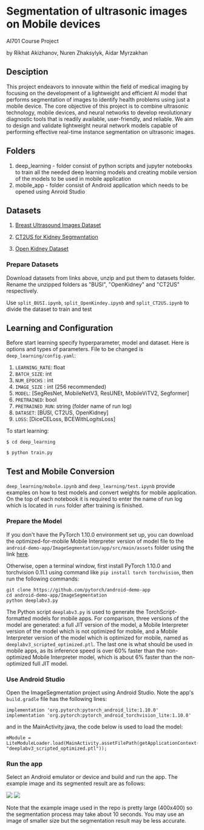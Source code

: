 # Segmentation of ultrasonic images on Mobile devices

AI701 Course Project

by Rikhat Akizhanov, Nuren Zhaksylyk, Aidar Myrzakhan

## Desciption

This project endeavors to innovate within the field of medical imaging by focusing on the development of a lightweight and efficient AI model that performs segmentation of images to identify health problems using just a mobile device. The core objective of this project is to combine ultrasonic technology, mobile devices, and neural networks to develop revolutionary diagnostic tools that is readily available, user-friendly, and reliable. We aim to design and validate lightweight neural network models capable of performing effective real-time instance segmentation on ultrasonic images.

## Folders

1. deep_learning - folder consist of python scripts and jupyter notebooks to train all the needed deep learning models and creating mobile version of the models to be used in mobile application
2. mobile_app - folder consist of Android application which needs to be opened using Anroid Studio


## Datasets

1. [Breast Ultrasound Images Dataset](https://www.kaggle.com/datasets/aryashah2k/breast-ultrasound-images-dataset/)

2. [CT2US for Kidney Segmwntation](https://www.kaggle.com/datasets/siatsyx/ct2usforkidneyseg)

3. [Open Kidney Dataset](http://rsingla.ca/kidneyUS/)

### Prepare Datasets

Download datasets from links above, unzip and put them to datasets folder. Rename the unzipped folders as "BUSI", "OpenKidney" and "CT2US" respectively. 

Use `split_BUSI.ipynb`, `split_OpenKindey.ipynb` and `split_CT2US.ipynb` to divide the dataset to train and test 

## Learning and Configuration

Before start learning specify hyperparameter, model and dataset. Here is options and types of parameters. File to be changed is `deep_learning/config.yaml`:

1. `LEARNING_RATE`: float
2. `BATCH_SIZE`: int
3. `NUM_EPOCHS` : int
4. `IMAGE_SIZE` : int (256 recommended)
5. `MODEL`: [SegResNet, MobileNetV3, ResUNEt, MobileViTV2, Segformer]
6. `PRETRAINED`: bool
7. `PRETRAINED_RUN`: string (folder name of run log)
8. `DATASET`: [BUSI, CT2US, OpenKidney]
9. `LOSS`: [DiceCELoss, BCEWithLogitsLoss]

To start learning:

`$ cd deep_learning`

`$ python train.py`


## Test and Mobile Conversion

`deep_learning/mobole.ipynb` and `deep_learning/test.ipynb` provide examples on how to test models and convert weights for mobile application. On the top of each notebook it is required to enter the name of run log which is located in `runs` folder after training is finished.

### Prepare the Model

If you don't have the PyTorch 1.10.0 environment set up, you can download the optimized-for-mobile Mobile Interpreter version of model file to the `android-demo-app/ImageSegmentation/app/src/main/assets` folder using the link [here](https://pytorch-mobile-demo-apps.s3.us-east-2.amazonaws.com/deeplabv3_scripted.pt).

Otherwise, open a terminal window, first install PyTorch 1.10.0 and torchvision 0.11.1 using command like `pip install torch torchvision`, then run the following commands:

```
git clone https://github.com/pytorch/android-demo-app
cd android-demo-app/ImageSegmentation
python deeplabv3.py
```

The Python script `deeplabv3.py` is used to generate the TorchScript-formatted models for mobile apps. For comparison, three versions of the model are generated: a full JIT version of the model, a Mobile Interpreter version of the model which is not optimized for mobile, and a Mobile Interpreter version of the model which is optimized for mobile, named as `deeplabv3_scripted_optimized.ptl`. The last one is what should be used in mobile apps, as its inference speed is over 60% faster than the non-optimized Mobile Interpreter model, which is about 6% faster than the non-optimized full JIT model.

### Use Android Studio

Open the ImageSegmentation project using Android Studio. Note the app's `build.gradle` file has the following lines:

```
implementation 'org.pytorch:pytorch_android_lite:1.10.0'
implementation 'org.pytorch:pytorch_android_torchvision_lite:1.10.0'
```

and in the MainActivity.java, the code below is used to load the model:

```
mModule = LiteModuleLoader.load(MainActivity.assetFilePath(getApplicationContext(), "deeplabv3_scripted_optimized.ptl"));
```

### Run the app
Select an Android emulator or device and build and run the app. The example image and its segmented result are as follows:

![](screenshot1.png)
![](screenshot2.png)

Note that the example image used in the repo is pretty large (400x400) so the segmentation process may take about 10 seconds. You may use an image of smaller size but the segmentation result may be less accurate.

